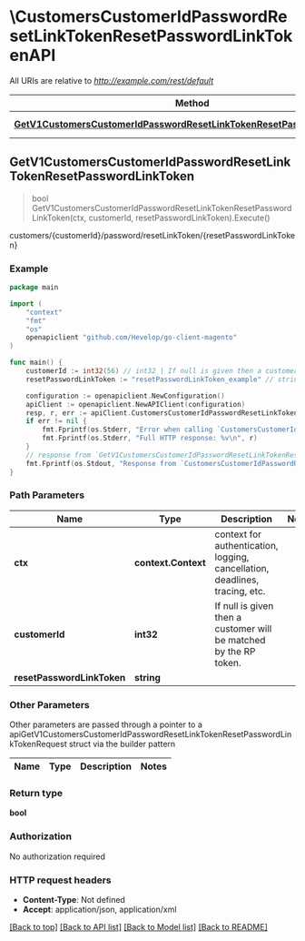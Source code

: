 # \CustomersCustomerIdPasswordResetLinkTokenResetPasswordLinkTokenAPI

All URIs are relative to *http://example.com/rest/default*

Method | HTTP request | Description
------------- | ------------- | -------------
[**GetV1CustomersCustomerIdPasswordResetLinkTokenResetPasswordLinkToken**](CustomersCustomerIdPasswordResetLinkTokenResetPasswordLinkTokenAPI.md#GetV1CustomersCustomerIdPasswordResetLinkTokenResetPasswordLinkToken) | **Get** /V1/customers/{customerId}/password/resetLinkToken/{resetPasswordLinkToken} | customers/{customerId}/password/resetLinkToken/{resetPasswordLinkToken}



## GetV1CustomersCustomerIdPasswordResetLinkTokenResetPasswordLinkToken

> bool GetV1CustomersCustomerIdPasswordResetLinkTokenResetPasswordLinkToken(ctx, customerId, resetPasswordLinkToken).Execute()

customers/{customerId}/password/resetLinkToken/{resetPasswordLinkToken}



### Example

```go
package main

import (
	"context"
	"fmt"
	"os"
	openapiclient "github.com/Hevelop/go-client-magento"
)

func main() {
	customerId := int32(56) // int32 | If null is given then a customer will be matched by the RP token.
	resetPasswordLinkToken := "resetPasswordLinkToken_example" // string | 

	configuration := openapiclient.NewConfiguration()
	apiClient := openapiclient.NewAPIClient(configuration)
	resp, r, err := apiClient.CustomersCustomerIdPasswordResetLinkTokenResetPasswordLinkTokenAPI.GetV1CustomersCustomerIdPasswordResetLinkTokenResetPasswordLinkToken(context.Background(), customerId, resetPasswordLinkToken).Execute()
	if err != nil {
		fmt.Fprintf(os.Stderr, "Error when calling `CustomersCustomerIdPasswordResetLinkTokenResetPasswordLinkTokenAPI.GetV1CustomersCustomerIdPasswordResetLinkTokenResetPasswordLinkToken``: %v\n", err)
		fmt.Fprintf(os.Stderr, "Full HTTP response: %v\n", r)
	}
	// response from `GetV1CustomersCustomerIdPasswordResetLinkTokenResetPasswordLinkToken`: bool
	fmt.Fprintf(os.Stdout, "Response from `CustomersCustomerIdPasswordResetLinkTokenResetPasswordLinkTokenAPI.GetV1CustomersCustomerIdPasswordResetLinkTokenResetPasswordLinkToken`: %v\n", resp)
}
```

### Path Parameters


Name | Type | Description  | Notes
------------- | ------------- | ------------- | -------------
**ctx** | **context.Context** | context for authentication, logging, cancellation, deadlines, tracing, etc.
**customerId** | **int32** | If null is given then a customer will be matched by the RP token. | 
**resetPasswordLinkToken** | **string** |  | 

### Other Parameters

Other parameters are passed through a pointer to a apiGetV1CustomersCustomerIdPasswordResetLinkTokenResetPasswordLinkTokenRequest struct via the builder pattern


Name | Type | Description  | Notes
------------- | ------------- | ------------- | -------------



### Return type

**bool**

### Authorization

No authorization required

### HTTP request headers

- **Content-Type**: Not defined
- **Accept**: application/json, application/xml

[[Back to top]](#) [[Back to API list]](../README.md#documentation-for-api-endpoints)
[[Back to Model list]](../README.md#documentation-for-models)
[[Back to README]](../README.md)

